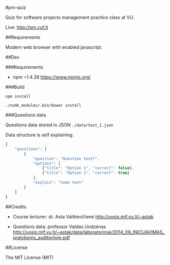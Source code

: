 #pm-quiz

Quiz for software projects management practice class at VU.

Live: http://pm.cuf.lt

##Requirements

Modern web browser with enabled javascript.

##Dev

###Requirements

* npm ~1.4.28 https://www.npmjs.org/

###Build

```npm install```

```./node_modules/.bin/bower install```

###Questions data

Questions data stored in JSON ```./data/test_1.json```

Data structure is self explaining:

```javascript
{
    "questions": [
        {
            "question": "Question text?",
            "options": [
                {"title": "Option 1", "correct": false},
                {"title": "Option 2", "correct": true}
            ],
            "explain": "Some text"
        }
    ]
}
```

##Credits

* Course lecturer: dr. Asta Vaitkevičienė http://uosis.mif.vu.lt/~astak

* Questions data: professor Valdas Undzėnas http://uosis.mif.vu.lt/~astak/data/laboratoriniai/2014_09_INICIJAVIMAS_pratyboms_auditorijoje.pdf

##License

The MIT License (MIT)
